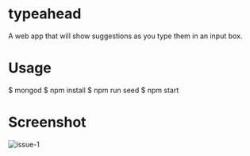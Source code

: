 # typeahead
A web app that will show suggestions as you type them in an input box.

# Usage
$ mongod $ npm install $ npm run seed $ npm start

# Screenshot
![issue-1](https://user-images.githubusercontent.com/31448950/32200457-ef5d2058-bd8e-11e7-9e71-b7b00a11a196.gif)
